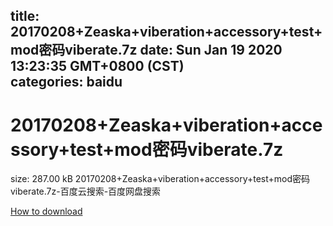 
title: 20170208+Zeaska+viberation+accessory+test+mod密码viberate.7z
date: Sun Jan 19 2020 13:23:35 GMT+0800 (CST)    
categories: baidu
---

# 20170208+Zeaska+viberation+accessory+test+mod密码viberate.7z
size: 287.00 kB
 20170208+Zeaska+viberation+accessory+test+mod密码viberate.7z-百度云搜索-百度网盘搜索
 

[How to download](https://bpcam.bemobtrk.com/go/2ceec3aa-1ca2-46d6-b9ff-aaa5c184517c?jno=738)